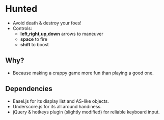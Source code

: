 Hunted
======
- Avoid death & destroy your foes!
- Controls:
	- **left,right,up,down** arrows to maneuver
	- **space** to fire
	- **shift** to boost

Why?
----
- Because making a crappy game more fun than playing a good one.

Dependencies
------------
- Easel.js for its display list and AS-like objects.
- Underscore.js for its all around handiness.
- jQuery & hotkeys plugin (slightly modified) for reliable keyboard input.